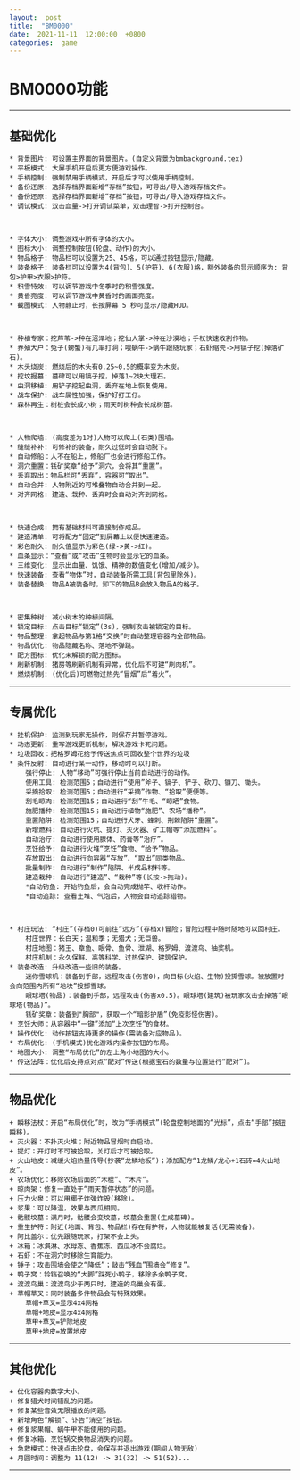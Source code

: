 ```yaml
---  
layout:  post  
title:  "BM0000"  
date:  2021-11-11  12:00:00  +0800  
categories:  game  
---  
```


# BM0000功能


-----

## 基础优化  

	* 背景图片: 可设置主界面的背景图片。(自定义背景为bmbackground.tex)  
	* 平板模式: 大屏手机开启后更方便游戏操作。  
	* 手柄控制: 强制禁用手柄模式，开启后才可以使用手柄控制。  
	* 备份还原: 选择存档界面新增“存档”按钮，可导出/导入游戏存档文件。  
	* 备份还原: 选择存档界面新增“存档”按钮，可导出/导入游戏存档文件。  
	* 调试模式: 双击血量->打开调试菜单，双击理智->打开控制台。  

  

	* 字体大小: 调整游戏中所有字体的大小。  
	* 图标大小: 调整控制按钮(轮盘、动作)的大小。  
	* 物品格子: 物品栏可以设置为25、45格，可以通过按钮显示/隐藏。  
	* 装备格子: 装备栏可以设置为4(背包)、5(护符)、6(衣服)格，额外装备的显示顺序为: 背包>护甲>衣服>护符。  
	* 积雪特效: 可以调节游戏中冬季时的积雪强度。  
	* 黄昏亮度: 可以调节游戏中黄昏时的画面亮度。  
	* 截图模式: 人物静止时，长按屏幕 5 秒可显示/隐藏HUD。  

  

	* 种植专家：挖芦苇->种在沼泽地；挖仙人掌->种在沙漠地；手杖快速收割作物。  
	* 养殖大户：兔子(螃蟹)有几率打洞；喂蜗牛->蜗牛跟随玩家；石虾缩壳->用镐子挖(掉落矿石)。  
	* 木头烧炭: 燃烧后的木头有0.25~0.5的概率变为木炭。  
	* 挖坟掘墓: 墓碑可以用镐子挖，掉落1~2块大理石。  
	* 虫洞移植: 用铲子挖起虫洞，丢弃在地上恢复使用。  
	* 战车保护: 战车属性加强，保护好打工仔。  
	* 森林再生：树桩会长成小树；雨天时树种会长成树苗。  

  

	* 人物爬墙: (高度差为1时)人物可以爬上(石类)围墙。  
	* 缝缝补补: 可修补的装备，耐久过低时会自动脱下。  
	* 自动修船：人不在船上，修船厂也会进行修船工作。  
	* 洞穴重置：铥矿奖章“给予”洞穴，会将其“重置”。  
	* 丢弃取出：物品栏可“丢弃”，容器可“取出”。  
	* 自动合并: 人物附近的可堆叠物自动合并到一起。  
	* 对齐网格: 建造、栽种、丢弃时会自动对齐到网格。  

  

	* 快速合成: 拥有基础材料可直接制作成品。  
	* 建造清单: 可将配方“固定”到屏幕上以便快速建造。  
	* 彩色耐久: 耐久值显示为彩色(绿->黄->红)。  
	* 血条显示：“查看”或“攻击”生物时会显示它的血条。  
	* 三维变化: 显示出血量、饥饿、精神的数值变化(增加/减少)。  
	* 快速装备: 查看“物体”时，自动装备所需工具(背包里除外)。  
	* 装备替换: 物品A被装备时，卸下的物品B会放入物品A的格子。  

  

	* 密集种树: 减小树木的种植间隔。  
	* 锁定目标: 点击目标“锁定”(3s)，强制攻击被锁定的目标。  
	* 物品整理: 拿起物品与第1格“交换”时自动整理容器内全部物品。  
	* 物品优化: 物品隐藏名称、落地不弹跳。  
	* 配方图标: 优化未解锁的配方图标。  
	* 刷新机制: 猪房等刷新机制有异常，优化后不可建“刷肉机”。  
	* 燃烧机制: (优化后)可燃物过热先“冒烟”后“着火”。  

-----

## 专属优化  

	* 挂机保护: 监测到玩家无操作，则保存并暂停游戏。  
	* 动态更新: 重写游戏更新机制，解决游戏卡死问题。  
	* 垃圾回收：把格罗姆花给予传送焦点可回收整个世界的垃圾
	* 条件反射: 自动进行某一动作，移动时可以打断。  
		强行停止: 人物“移动”可强行停止当前自动进行的动作。  
		使用工具: 检测范围5；自动进行“使用”斧子、镐子、铲子、砍刀、镰刀、锄头。  
		采摘拾取: 检测范围5；自动进行“采摘”作物、“拾取”便便等。  
		刮毛晾肉: 检测范围15；自动进行“刮”牛毛、“晾晒”食物。  
		施肥播种: 检测范围15；自动进行植物“施肥”、农场“播种”。  
		重置陷阱: 检测范围15；自动进行犬牙、蜂刺、荆棘陷阱“重置”。  
		新增燃料: 自动进行火坑、提灯、灭火器、矿工帽等“添加燃料”。  
		自动治疗: 自动进行使用腺体、药膏等“治疗”。  
		烹饪给予: 自动进行火堆“烹饪”食物、“给予”物品。  
		存放取出: 自动进行向容器“存放”、“取出”同类物品。  
		批量制作: 自动进行“制作”陷阱、半成品材料等。  
		建造栽种: 自动进行“建造”、“栽种”等(长按->拖动)。  
		*自动钓鱼: 开始钓鱼后，会自动完成抛竿、收杆动作。  
		*自动追踪: 查看土堆、气泡后，人物会自动追踪猎物。  

  

	* 村庄玩法: “村庄”(存档0)可前往“远方”(存档x)冒险；冒险过程中随时随地可以回村庄。  
		村庄世界：长白天；温和季；无猎犬；无巨兽。  
		村庄地图：猪王、章鱼、眼骨、鱼骨、泄湖、格罗姆、渡渡鸟、抽奖机。  
		村庄机制：永久保鲜、高等科学、过热保护、建筑保护。  
	* 装备改造: 升级改造一些旧的装备。  
		迷你雪球机：装备到手部，远程攻击(伤害0)，向目标(火焰、生物)投掷雪球。被放置时会向范围内所有“地块”投掷雪球。  
		眼球塔(物品)：装备到手部，远程攻击(伤害x0.5)。眼球塔(建筑)被玩家攻击会掉落“眼球塔(物品)”。  
		铥矿奖章：装备到"胸部"，获取一个“暗影护盾”(免疫影怪伤害)。  
	* 烹饪大师：从容器中“一键”添加“上次烹饪”的食材。  
	* 操作优化: 动作按钮支持更多的操作(需装备对应物品)。  
	* 布局优化: (手机模式)优化游戏内操作按钮的布局。  
	* 地图大小: 调整“布局优化”的左上角小地图的大小。  
	* 传送法阵：优化后支持点对点“配对”传送(根据宝石的数量与位置进行“配对”)。  

-----

## 物品优化  

	+ 瞬移法杖：开启“布局优化”时，改为“手柄模式”(轮盘控制地面的“光标”，点击“手部”按钮瞬移)。  
	+ 灭火器：不扑灭火堆；附近物品冒烟时自启动。  
	+ 提灯：开灯时不可被拾取，关灯后才可被拾取。  
	+ 火山地皮：减缓火焰热量传导(抄袭“龙鳞地板”)；添加配方“1龙鳞/龙心+1石砖=4火山地皮”。  
	+ 农场优化：移除农场后面的“木棍”、“木片”。  
	+ 晾肉架：修复一直处于“雨天暂停状态”的问题。  
	+ 压力火泉：可以用椰子炸弹炸毁(移除)。  
	+ 浆果：可以降温，效果与西瓜相同。  
	+ 骷髅坟墓：满月时，骷髅会变坟墓，坟墓会重置(生成墓碑)。  
	+ 重生护符：附近(地面、背包、物品栏)存在有护符，人物就能被复活(无需装备)。  
	+ 阿比盖尔：优先跟随玩家，打架不会上头。  
	+ 冰箱：冰淇淋、水母冻、香蕉冻、西瓜冰不会腐烂。  
	+ 石虾：不在洞穴时移除生育能力。  
	+ 锤子：攻击围墙会使之“降低”；敲击“残血”围墙会“修复”。  
	+ 鸭子窝：铃铛召唤的“大脚”踩死小鸭子，移除多余鸭子窝。  
	+ 渡渡鸟巢：渡渡鸟少于两只时，建造的鸟巢会有蛋。  
	+ 草帽草叉：同时装备多件物品会有特殊效果。  
		草帽+草叉=显示4x4网格  
		草帽+地皮=显示4x4网格  
		草甲+草叉=铲除地皮  
		草甲+地皮=放置地皮  

-----

## 其他优化  

	+ 优化容器内数字大小。  
	+ 修复猎犬时间错乱的问题。  
	+ 修复某些音效无限播放的问题。  
	+ 新增角色“解锁”、讣告“清空”按钮。  
	+ 修复浆果帽、蜗牛甲不能使用的问题。  
	+ 修复冰箱、烹饪锅交换物品消失的问题。  
	+ 急救模式：快速点击轮盘，会保存并退出游戏(期间人物无敌)  
	+ 月圆时间：调整为 11(12) -> 31(32) -> 51(52)...  

-----











